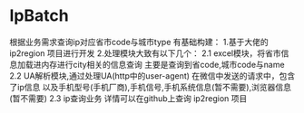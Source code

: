 # IpBatch
根据业务需求查询ip对应省市code与城市type
有基础构建：
1.基于大佬的 ip2region 项目进行开发
2.处理模块大致有以下几个：
  2.1 excel模块，将省市信息加载进内存进行city相关的信息查询 主要是查询到省code,城市code与name
  2.2 UA解析模块,通过处理UA(http中的user-agent) 在微信中发送的请求中，包含了ip信息 以及手机型号(手机厂商),手机信号,手机系统信息(暂不需要),浏览器信息(暂不需要)
  2.3 ip查询业务 详情可以在github上查询 ip2region 项目
  
